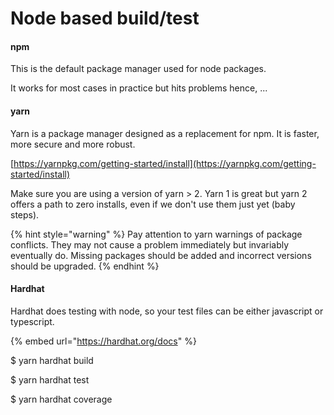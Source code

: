 # Node based build/test

#### npm

This is the default package manager used for node packages.

It works for most cases in practice but hits problems hence, ...

#### yarn

Yarn is a package manager designed as a replacement for npm. It is faster, more secure and more robust.

[https://yarnpkg.com/getting-started/install](https://yarnpkg.com/getting-started/install)

Make sure you are using a version of yarn > 2. Yarn 1 is great but yarn 2 offers a path to zero installs, even if we don't use them just yet (baby steps).&#x20;

{% hint style="warning" %}
Pay attention to yarn warnings of package conflicts. They may not cause a problem immediately but  invariably eventually do. Missing packages should be added and incorrect versions should be upgraded.
{% endhint %}

#### Hardhat

Hardhat does testing with node, so your test files can be either javascript or typescript.

{% embed url="https://hardhat.org/docs" %}

$ yarn hardhat build

$ yarn hardhat test

$ yarn hardhat coverage
